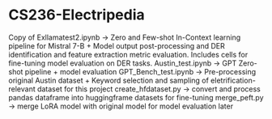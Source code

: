 # CS236-Electripedia
Copy of Exllamatest2.ipynb -> Zero and Few-shot In-Context learning pipeline for Mistral 7-B + Model output post-processing and DER identification and feature extraction metric evaluation. Includes cells for fine-tuning model evaluation on DER tasks.
Austin_test.ipynb -> GPT Zero-shot pipeline + model evaluation
GPT_Bench_test.ipynb -> Pre-processing original Austin dataset + Keyword selection and sampling of eletrification-relevant dataset for this project
create_hfdataset.py -> convert and process pandas dataframe into huggingframe datasets for fine-tuning
merge_peft.py -> merge LoRA model with original model for model evaluation later

